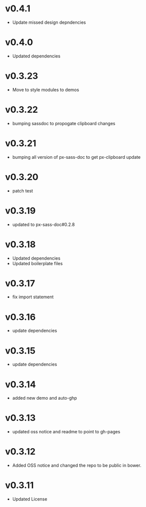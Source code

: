 v0.4.1
==================
* Update missed design depndencies

v0.4.0
==================
* Updated dependencies

v0.3.23
==================
* Move to style modules to demos

v0.3.22
==================
* bumping sassdoc to propogate clipboard changes


v0.3.21
==================
* bumping all version of px-sass-doc to get px-clipboard update


v0.3.20
==================
* patch test

v0.3.19
=========================
* updated to px-sass-doc#0.2.8

v0.3.18
=========================
* Updated dependencies
* Updated boilerplate files

v0.3.17
=========================
* fix import statement

v0.3.16
=========================
* update dependencies

v0.3.15
=========================
* update dependencies

v0.3.14
=========================
* added new demo and auto-ghp

v0.3.13
=========================
* updated oss notice and readme to point to gh-pages

v0.3.12
=========================
* Added OSS notice and changed the repo to be public in bower.

v0.3.11
=========================
* Updated License
